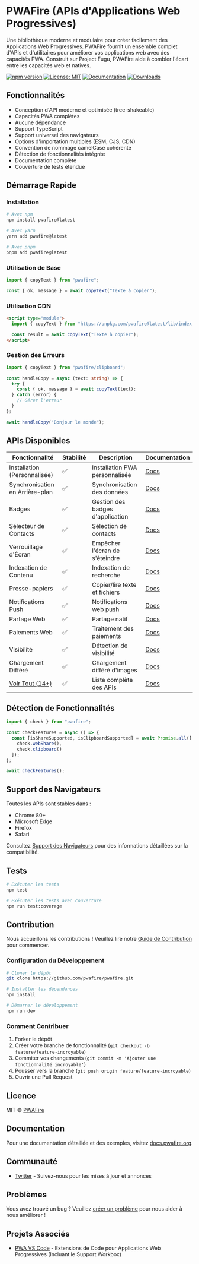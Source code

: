 # PWAFire (APIs d'Applications Web Progressives)

Une bibliothèque moderne et modulaire pour créer facilement des Applications Web Progressives. PWAFire fournit un ensemble complet d'APIs et d'utilitaires pour améliorer vos applications web avec des capacités PWA. Construit sur Project Fugu, PWAFire aide à combler l'écart entre les capacités web et natives.

[![npm version](https://badge.fury.io/js/pwafire.svg)](https://badge.fury.io/js/pwafire)
[![License: MIT](https://img.shields.io/badge/License-MIT-yellow.svg)](https://opensource.org/licenses/MIT)
[![Documentation](https://img.shields.io/badge/Docs-docs.pwafire.org-blue)](https://docs.pwafire.org)
[![Downloads](https://img.shields.io/npm/dm/pwafire)](https://www.npmjs.com/package/pwafire)

## Fonctionnalités

- Conception d'API moderne et optimisée (tree-shakeable)
- Capacités PWA complètes
- Aucune dépendance
- Support TypeScript
- Support universel des navigateurs
- Options d'importation multiples (ESM, CJS, CDN)
- Convention de nommage camelCase cohérente
- Détection de fonctionnalités intégrée
- Documentation complète
- Couverture de tests étendue

## Démarrage Rapide

### Installation

```bash
# Avec npm
npm install pwafire@latest

# Avec yarn
yarn add pwafire@latest

# Avec pnpm
pnpm add pwafire@latest
```

### Utilisation de Base

```ts
import { copyText } from "pwafire";

const { ok, message } = await copyText("Texte à copier");
```

### Utilisation CDN

```html
<script type="module">
  import { copyText } from "https://unpkg.com/pwafire@latest/lib/index.mjs";

  const result = await copyText("Texte à copier");
</script>
```

### Gestion des Erreurs

```ts
import { copyText } from "pwafire/clipboard";

const handleCopy = async (text: string) => {
  try {
    const { ok, message } = await copyText(text);
  } catch (error) {
    // Gérer l'erreur
  }
};

await handleCopy("Bonjour le monde");
```

## APIs Disponibles

| Fonctionnalité                                          | Stabilité | Description                      | Documentation                                         |
| ------------------------------------------------------- | --------- | -------------------------------- | ----------------------------------------------------- |
| Installation (Personnalisée)                            | ✅        | Installation PWA personnalisée   | [Docs](https://docs.pwafire.org/api/install)          |
| Synchronisation en Arrière-plan                         | ✅        | Synchronisation des données      | [Docs](https://docs.pwafire.org/api/background-sync)  |
| Badges                                                  | ✅        | Gestion des badges d'application | [Docs](https://docs.pwafire.org/api/badging)          |
| Sélecteur de Contacts                                   | ✅        | Sélection de contacts            | [Docs](https://docs.pwafire.org/api/contacts)         |
| Verrouillage d'Écran                                    | ✅        | Empêcher l'écran de s'éteindre   | [Docs](https://docs.pwafire.org/api/wake-lock)        |
| Indexation de Contenu                                   | ✅        | Indexation de recherche          | [Docs](https://docs.pwafire.org/api/content-indexing) |
| Presse-papiers                                          | ✅        | Copier/lire texte et fichiers    | [Docs](https://docs.pwafire.org/api/clipboard)        |
| Notifications Push                                      | ✅        | Notifications web push           | [Docs](https://docs.pwafire.org/api/notifications)    |
| Partage Web                                             | ✅        | Partage natif                    | [Docs](https://docs.pwafire.org/api/web-share)        |
| Paiements Web                                           | ✅        | Traitement des paiements         | [Docs](https://docs.pwafire.org/api/payment)          |
| Visibilité                                              | ✅        | Détection de visibilité          | [Docs](https://docs.pwafire.org/api/visibility)       |
| Chargement Différé                                      | ✅        | Chargement différé d'images      | [Docs](https://docs.pwafire.org/api/lazy-load)        |
| [Voir Tout (14+)](https://docs.pwafire.org/get-started) | ✅        | Liste complète des APIs          | [Docs](https://docs.pwafire.org/api)                  |

## Détection de Fonctionnalités

```ts
import { check } from "pwafire";

const checkFeatures = async () => {
  const [isShareSupported, isClipboardSupported] = await Promise.all([
    check.webShare(),
    check.clipboard()
  ]);
};

await checkFeatures();
```

## Support des Navigateurs

Toutes les APIs sont stables dans :

- Chrome 80+
- Microsoft Edge
- Firefox
- Safari

Consultez [Support des Navigateurs](https://pwafire.org/developer/tools/browser-test/) pour des informations détaillées sur la compatibilité.

## Tests

```bash
# Exécuter les tests
npm test

# Exécuter les tests avec couverture
npm run test:coverage
```

## Contribution

Nous accueillons les contributions ! Veuillez lire notre [Guide de Contribution](CONTRIBUTING.md) pour commencer.

### Configuration du Développement

```bash
# Cloner le dépôt
git clone https://github.com/pwafire/pwafire.git

# Installer les dépendances
npm install

# Démarrer le développement
npm run dev
```

### Comment Contribuer

1. Forker le dépôt
2. Créer votre branche de fonctionnalité (`git checkout -b feature/feature-incroyable`)
3. Commiter vos changements (`git commit -m 'Ajouter une fonctionnalité incroyable'`)
4. Pousser vers la branche (`git push origin feature/feature-incroyable`)
5. Ouvrir une Pull Request

## Licence

MIT © [PWAFire](https://github.com/pwafire)

## Documentation

Pour une documentation détaillée et des exemples, visitez [docs.pwafire.org](https://docs.pwafire.org).

## Communauté

- [Twitter](https://twitter.com/pwafire) - Suivez-nous pour les mises à jour et annonces

## Problèmes

Vous avez trouvé un bug ? Veuillez [créer un problème](https://github.com/pwafire/pwafire/issues/new) pour nous aider à nous améliorer !

## Projets Associés

- [PWA VS Code](https://marketplace.visualstudio.com/items?itemName=mayeedwin.vscode-pwa) - Extensions de Code pour Applications Web Progressives (Incluant le Support Workbox)
